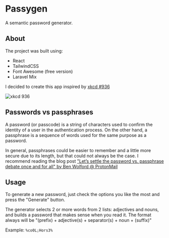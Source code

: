 # Passygen
A semantic password generator.

## About

The project was built using:
- React
- TailwindCSS
- Font Awesome (free version)
- Laravel Mix

I decided to create this app inspired by [xkcd #936](https://xkcd.com/936/)

![xkcd 936](https://imgs.xkcd.com/comics/password_strength.png)

## Passwords vs passphrases

A password (or passcode) is a string of characters used to confirm the identity of a user in the authentication process. On the other hand, a passphrase is a sequence of words used for the same purpose as a password.

In general, passphrases could be easier to remember and a little more secure due to its length, but that could not always be the case. I recommend reading the blog post ["Let’s settle the password vs. passphrase debate once and for all" by Ben Wolford @ ProtonMail](https://protonmail.com/blog/protonmail-com-blog-password-vs-passphrase/)

## Usage

To generate a new password, just check the options you like the most and press the "Generate" button.

The generator selects 2 or more words from 2 lists: adjectives and nouns, and builds a password that makes sense when you read it. The format always will be "(prefix) + adjective(s) + separator(s) + noun + (suffix)"

Example: `%co0L;Hors3%`
